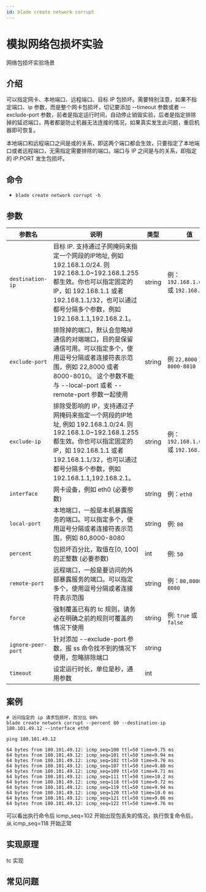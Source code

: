 ```yaml
---
id: blade create network corrupt
---
```


# 模拟网络包损坏实验

网络包损坏实验场景

## 介绍
可以指定网卡、本地端口、远程端口、目标 IP 包损坏。需要特别注意，如果不指定端口、ip 参数，而是整个网卡包损坏，切记要添加 --timeout 参数或者 --exclude-port 参数，前者是指定运行时间，自动停止销毁实验，后者是指定排除掉的延迟端口，两者都是防止机器无法连接的情况，如果真实发生此问题，重启机器即可恢复。

本地端口和远程端口之间是或的关系，即这两个端口都会生效，只要指定了本地端口或者远程端口，无需指定需要排除的端口。端口与 IP 之间是与的关系，即指定的 IP:PORT 发生包损坏。

## 命令
* `blade create network corrupt -h`

## 参数

| 参数名                | 说明                                                                                                                                                                        | 类型     | 值                                  |
|--------------------|---------------------------------------------------------------------------------------------------------------------------------------------------------------------------|--------|------------------------------------|
| `destination-ip`   | 目标 IP. 支持通过子网掩码来指定一个网段的IP地址, 例如 192.168.1.0/24. 则 192.168.1.0~192.168.1.255 都生效。你也可以指定固定的 IP，如 192.168.1.1 或者 192.168.1.1/32，也可以通过都号分隔多个参数，例如 192.168.1.1,192.168.2.1。    | string | 例：`192.168.1.0/24` 或 `192.168.1.1` |
| `exclude-port`     | 排除掉的端口，默认会忽略掉通信的对端端口，目的是保留通信可用。可以指定多个，使用逗号分隔或者连接符表示范围，例如 22,8000 或者 8000-8010。 这个参数不能与 --local-port 或者 --remote-port 参数一起使用                                               | string | 例 `22,8000` 或者 `8000-8010`         |
| `exclude-ip`       | 排除受影响的 IP，支持通过子网掩码来指定一个网段的IP地址, 例如 192.168.1.0/24. 则 192.168.1.0~192.168.1.255 都生效。你也可以指定固定的 IP，如 192.168.1.1 或者 192.168.1.1/32，也可以通过都号分隔多个参数，例如 192.168.1.1,192.168.2.1。 | string | 例：`192.168.1.0/24`或 `192.168.1.1`  | 
| `interface`        | 网卡设备，例如 eth0 (必要参数)                                                                                                                                                       | string | 例：`eth0`                           |
| `local-port`       | 本地端口，一般是本机暴露服务的端口。可以指定多个，使用逗号分隔或者连接符表示范围，例如 80,8000-8080                                                                                                                  | string | 例: `80`                            |
| `percent`          | 包损坏百分比，取值在[0, 100]的正整数 (必要参数)                                                                                                                                             | int    | 例: `50`                            |
| `remote-port`      | 远程端口，一般是要访问的外部暴露服务的端口。可以指定多个，使用逗号分隔或者连接符表示范围                                                                                                                              | string | 例：`80,8000-8080`                   |
| `force`            | 强制覆盖已有的 tc 规则，请务必在明确之前的规则可覆盖的情况下使用                                                                                                                                        | string | 例: `true` 或 `false`                |
| `ignore-peer-port` | 针对添加 --exclude-port 参数，报 ss 命令找不到的情况下使用，忽略排除端口                                                                                                                            | string |                                    |
| `timeout`          | 设定运行时长，单位是秒，通用参数                                                                                                                                                          | int    |                                    |

## 案例
```text
# 访问指定的 ip 请求包损坏，百分比 80%
blade create network corrupt --percent 80 --destination-ip 180.101.49.12 --interface eth0

ping 180.101.49.12

64 bytes from 180.101.49.12: icmp_seq=100 ttl=50 time=9.75 ms
64 bytes from 180.101.49.12: icmp_seq=101 ttl=50 time=9.94 ms
64 bytes from 180.101.49.12: icmp_seq=102 ttl=50 time=9.76 ms
64 bytes from 180.101.49.12: icmp_seq=107 ttl=50 time=9.80 ms
64 bytes from 180.101.49.12: icmp_seq=109 ttl=50 time=9.71 ms
64 bytes from 180.101.49.12: icmp_seq=111 ttl=50 time=10.2 ms
64 bytes from 180.101.49.12: icmp_seq=118 ttl=50 time=9.72 ms
64 bytes from 180.101.49.12: icmp_seq=119 ttl=50 time=9.94 ms
64 bytes from 180.101.49.12: icmp_seq=120 ttl=50 time=10.0 ms
64 bytes from 180.101.49.12: icmp_seq=121 ttl=50 time=9.86 ms
64 bytes from 180.101.49.12: icmp_seq=122 ttl=50 time=9.76 ms
```
可以看出执行命令后 icmp_seq=102 开始出现包丢失的情况，执行恢复命令后，从 icmp_seq=118 开始正常


## 实现原理
tc 实现

## 常见问题

